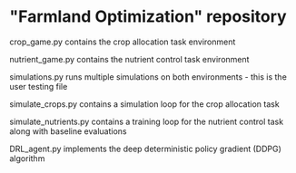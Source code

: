 # "Farmland Optimization" repository

crop_game.py contains the crop allocation task environment

nutrient_game.py contains the nutrient control task environment

simulations.py runs multiple simulations on both environments - this is the user testing file

simulate_crops.py contains a simulation loop for the crop allocation task

simulate_nutrients.py contains a training loop for the nutrient control task along with baseline evaluations

DRL_agent.py implements the deep deterministic policy gradient (DDPG) algorithm

